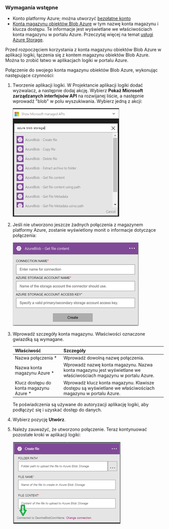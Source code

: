 ### <a name="prerequisites"></a>Wymagania wstępne
* Konto platformy Azure; można utworzyć [bezpłatne konto](https://azure.microsoft.com/free)
* [Konta magazynu obiektów Blob Azure](../articles/storage/common/storage-create-storage-account.md) w tym nazwę konta magazynu i klucza dostępu. Te informacje jest wyświetlane we właściwościach konta magazynu w portalu Azure. Przeczytaj więcej na temat [usługi Azure Storage](../articles/storage/common/storage-introduction.md).

Przed rozpoczęciem korzystania z konta magazynu obiektów Blob Azure w aplikacji logiki, łączenia się z kontem magazynu obiektów Blob Azure. Można to zrobić łatwo w aplikacjach logiki w portalu Azure.  

Połączenie do swojego konta magazynu obiektów Blob Azure, wykonując następujące czynności:  

1. Tworzenie aplikacji logiki. W Projektancie aplikacji logiki dodać wyzwalacz, a następnie dodaj akcję. Wybierz **Pokaż Microsoft zarządzanych interfejsów API** na rozwijanej liście, a następnie wprowadź "blob" w polu wyszukiwania. Wybierz jedną z akcji:  
   
    ![Połączenia magazynu obiektów Blob platformy Azure — tworzenie krok](./media/connectors-create-api-azureblobstorage/azureblobstorage-1.png)  
2. Jeśli nie utworzono jeszcze żadnych połączenia z magazynem platformy Azure, zostanie wyświetlony monit o informacje dotyczące połączenia:   
   
    ![Połączenia magazynu obiektów Blob platformy Azure — tworzenie krok](./media/connectors-create-api-azureblobstorage/connection-details.png)  
3. Wprowadź szczegóły konta magazynu. Właściwości oznaczone gwiazdką są wymagane.
   
   | Właściwość | Szczegóły |
   | --- | --- |
   | Nazwa połączenia * |Wprowadź dowolną nazwę połączenia. |
   | Nazwa konta magazynu Azure * |Wprowadź nazwę konta magazynu. Nazwa konta magazynu jest wyświetlane we właściwościach magazynu w portalu Azure. |
   | Klucz dostępu do konta magazynu Azure * |Wprowadź klucz konta magazynu. Klawisze dostępu są wyświetlane we właściwościach magazynu w portalu Azure. |
   
    Te poświadczenia są używane do autoryzacji aplikację logiki, aby podłączyć się i uzyskać dostęp do danych. 
4. Wybierz pozycję **Utwórz**.
5. Należy zauważyć, że utworzono połączenie. Teraz kontynuować pozostałe kroki w aplikacji logiki: 
   
    ![Połączenia magazynu obiektów Blob platformy Azure — tworzenie krok](./media/connectors-create-api-azureblobstorage/azureblobstorage-3.png)  


